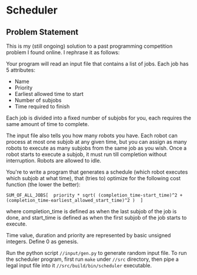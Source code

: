# Scheduler

## Problem Statement
This is my (still ongoing) solution to a past programming competition problem I found online. I rephrase it as follows:

Your program will read an input file that contains a list of jobs. Each job has 5 attributes:
* Name
* Priority
* Earliest allowed time to start
* Number of subjobs
* Time required to finish

Each job is divided into a fixed number of subjobs for you, each requires the same amount of time to complete. 

The input file also tells you how many robots you have. Each robot can process at most one subjob at any given time, but you can assign as many robots to execute as many subjobs from the same job as you wish. Once a robot starts to execute a subjob, it must run till completion without interruption. Robots are allowed to idle.

You're to write a program that generates a schedule (which robot executes which subjob at what time), that (tries to) optimize for the following cost function (the lower the better):

    SUM_OF_ALL_JOBS[  priority * sqrt( (completion_time-start_time)^2 + (completion_time-earliest_allowed_start_time)^2 )  ]

where completion_time is defined as when the last subjob of the job is done, and start_time is defined as when the first subjob of the job starts to execute.

Time value, duration and priority are represented by basic unsigned integers. Define 0 as genesis.

Run the python script ```//input/gen.py``` to generate random input file. To run the scheduler program, first run ```make``` under ```//src``` directory, then pipe a legal input file into it ```//src/build/bin/scheduler``` executable.
